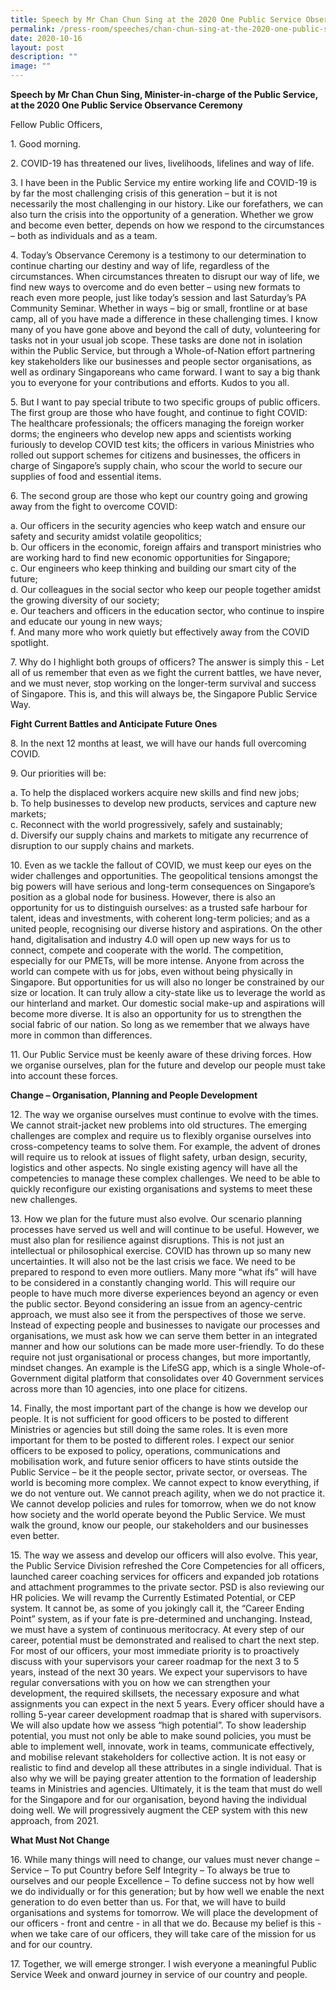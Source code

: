 ```yaml
---
title: Speech by Mr Chan Chun Sing at the 2020 One Public Service Observance Ceremony
permalink: /press-room/speeches/chan-chun-sing-at-the-2020-one-public-service-observance-ceremony/
date: 2020-10-16
layout: post
description: ""
image: ""
---
```

**Speech by Mr Chan Chun Sing, Minister-in-charge of the Public Service, at the 2020 One Public Service Observance Ceremony**

Fellow Public Officers,

1\. Good morning.

2\. COVID-19 has threatened our lives, livelihoods, lifelines and way of life.

3\. I have been in the Public Service my entire working life and COVID-19 is by far the most challenging crisis of this generation – but it is not necessarily the most challenging in our history. Like our forefathers, we can also turn the crisis into the opportunity of a generation. Whether we grow and become even better, depends on how we respond to the circumstances – both as individuals and as a team.

4\. Today’s Observance Ceremony is a testimony to our determination to continue charting our destiny and way of life, regardless of the circumstances. When circumstances threaten to disrupt our way of life, we find new ways to overcome and do even better – using new formats to reach even more people, just like today’s session and last Saturday’s PA Community Seminar. Whether in ways – big or small, frontline or at base camp, all of you have made a difference in these challenging times. I know many of you have gone above and beyond the call of duty, volunteering for tasks not in your usual job scope. These tasks are done not in isolation within the Public Service, but through a Whole-of-Nation effort partnering key stakeholders like our businesses and people sector organisations, as well as ordinary Singaporeans who came forward. I want to say a big thank you to everyone for your contributions and efforts. Kudos to you all.

5\. But I want to pay special tribute to two specific groups of public officers. The first group are those who have fought, and continue to fight COVID: The healthcare professionals; the officers managing the foreign worker dorms; the engineers who develop new apps and scientists working furiously to develop COVID test kits; the officers in various Ministries who rolled out support schemes for citizens and businesses, the officers in charge of Singapore’s supply chain, who scour the world to secure our supplies of food and essential items.

6\. The second group are those who kept our country going and growing away from the fight to overcome COVID:

a. Our officers in the security agencies who keep watch and ensure our safety and security amidst volatile geopolitics;  
b. Our officers in the economic, foreign affairs and transport ministries who are working hard to find new economic opportunities for Singapore;  
c. Our engineers who keep thinking and building our smart city of the future;  
d. Our colleagues in the social sector who keep our people together amidst the growing diversity of our society;   
e. Our teachers and officers in the education sector, who continue to inspire and educate our young in new ways;   
f. And many more who work quietly but effectively away from the COVID spotlight.

7\. Why do I highlight both groups of officers? The answer is simply this - Let all of us remember that even as we fight the current battles, we have never, and we must never, stop working on the longer-term survival and success of Singapore. This is, and this will always be, the Singapore Public Service Way.

**Fight Current Battles and Anticipate Future Ones**

8\. In the next 12 months at least, we will have our hands full overcoming COVID.

9\. Our priorities will be:

a. To help the displaced workers acquire new skills and find new jobs;   
b. To help businesses to develop new products, services and capture new markets;   
c. Reconnect with the world progressively, safely and sustainably;   
d. Diversify our supply chains and markets to mitigate any recurrence of disruption to our supply chains and markets.

10\. Even as we tackle the fallout of COVID, we must keep our eyes on the wider challenges and opportunities. The geopolitical tensions amongst the big powers will have serious and long-term consequences on Singapore’s position as a global node for business. However, there is also an opportunity for us to distinguish ourselves: as a trusted safe harbour for talent, ideas and investments, with coherent long-term policies; and as a united people, recognising our diverse history and aspirations. On the other hand, digitalisation and industry 4.0 will open up new ways for us to connect, compete and cooperate with the world. The competition, especially for our PMETs, will be more intense. Anyone from across the world can compete with us for jobs, even without being physically in Singapore. But opportunities for us will also no longer be constrained by our size or location. It can truly allow a city-state like us to leverage the world as our hinterland and market. Our domestic social make-up and aspirations will become more diverse. It is also an opportunity for us to strengthen the social fabric of our nation. So long as we remember that we always have more in common than differences.

11\. Our Public Service must be keenly aware of these driving forces. How we organise ourselves, plan for the future and develop our people must take into account these forces.

**Change – Organisation, Planning and People Development**

12\. The way we organise ourselves must continue to evolve with the times. We cannot strait-jacket new problems into old structures. The emerging challenges are complex and require us to flexibly organise ourselves into cross-competency teams to solve them. For example, the advent of drones will require us to relook at issues of flight safety, urban design, security, logistics and other aspects. No single existing agency will have all the competencies to manage these complex challenges. We need to be able to quickly reconfigure our existing organisations and systems to meet these new challenges.

13\. How we plan for the future must also evolve. Our scenario planning processes have served us well and will continue to be useful. However, we must also plan for resilience against disruptions. This is not just an intellectual or philosophical exercise. COVID has thrown up so many new uncertainties. It will also not be the last crisis we face. We need to be prepared to respond to even more outliers. Many more “what ifs” will have to be considered in a constantly changing world. This will require our people to have much more diverse experiences beyond an agency or even the public sector. Beyond considering an issue from an agency-centric approach, we must also see it from the perspectives of those we serve. Instead of expecting people and businesses to navigate our processes and organisations, we must ask how we can serve them better in an integrated manner and how our solutions can be made more user-friendly. To do these require not just organisational or process changes, but more importantly, mindset changes. An example is the LifeSG app, which is a single Whole-of-Government digital platform that consolidates over 40 Government services across more than 10 agencies, into one place for citizens.

14\. Finally, the most important part of the change is how we develop our people. It is not sufficient for good officers to be posted to different Ministries or agencies but still doing the same roles. It is even more important for them to be posted to different roles. I expect our senior officers to be exposed to policy, operations, communications and mobilisation work, and future senior officers to have stints outside the Public Service – be it the people sector, private sector, or overseas. The world is becoming more complex. We cannot expect to know everything, if we do not venture out. We cannot preach agility, when we do not practice it. We cannot develop policies and rules for tomorrow, when we do not know how society and the world operate beyond the Public Service. We must walk the ground, know our people, our stakeholders and our businesses even better.

15\. The way we assess and develop our officers will also evolve. This year, the Public Service Division refreshed the Core Competencies for all officers, launched career coaching services for officers and expanded job rotations and attachment programmes to the private sector. PSD is also reviewing our HR policies. We will revamp the Currently Estimated Potential, or CEP system. It cannot be, as some of you jokingly call it, the “Career Ending Point” system, as if your fate is pre-determined and unchanging. Instead, we must have a system of continuous meritocracy. At every step of our career, potential must be demonstrated and realised to chart the next step. For most of our officers, your most immediate priority is to proactively discuss with your supervisors your career roadmap for the next 3 to 5 years, instead of the next 30 years. We expect your supervisors to have regular conversations with you on how we can strengthen your development, the required skillsets, the necessary exposure and what assignments you can expect in the next 5 years. Every officer should have a rolling 5-year career development roadmap that is shared with supervisors. We will also update how we assess “high potential”. To show leadership potential, you must not only be able to make sound policies, you must be able to implement well, innovate, work in teams, communicate effectively, and mobilise relevant stakeholders for collective action. It is not easy or realistic to find and develop all these attributes in a single individual. That is also why we will be paying greater attention to the formation of leadership teams in Ministries and agencies. Ultimately, it is the team that must do well for the Singapore and for our organisation, beyond having the individual doing well. We will progressively augment the CEP system with this new approach, from 2021.

**What Must Not Change**

16\. While many things will need to change, our values must never change – Service – To put Country before Self Integrity – To always be true to ourselves and our people Excellence – To define success not by how well we do individually or for this generation; but by how well we enable the next generation to do even better than us. For that, we will have to build organisations and systems for tomorrow. We will place the development of our officers - front and centre - in all that we do. Because my belief is this - when we take care of our officers, they will take care of the mission for us and for our country.

17\. Together, we will emerge stronger. I wish everyone a meaningful Public Service Week and onward journey in service of our country and people.